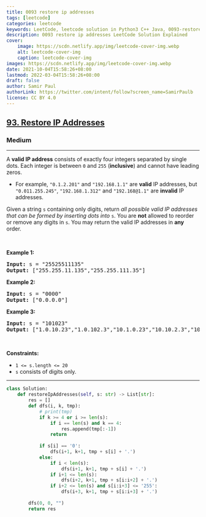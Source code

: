 ```yaml
---
title: 0093 restore ip addresses
tags: [leetcode]
categories: leetcode
keywords: LeetCode, leetcode solution in Python3 C++ Java, 0093-restore-ip-addresses solution
description: 0093 restore ip addresses LeetCode Solution Explained
cover:
    image: https://scdn.netlify.app/img/leetcode-cover-img.webp
    alt: leetcode-cover-img
    caption: leetcode-cover-img
images: https://scdn.netlify.app/img/leetcode-cover-img.webp
date: 2021-10-04T15:58:26+08:00
lastmod: 2022-03-04T15:58:26+08:00
draft: false
author: Samir Paul
authorLink: https://twitter.com/intent/follow?screen_name=SamirPaulb
license: CC BY 4.0
---
```



<h2><a href="https://leetcode.com/problems/restore-ip-addresses/">93. Restore IP Addresses</a></h2><h3>Medium</h3><hr><div><p>A <strong>valid IP address</strong> consists of exactly four integers separated by single dots. Each integer is between <code>0</code> and <code>255</code> (<strong>inclusive</strong>) and cannot have leading zeros.</p>

<ul>
	<li>For example, <code>"0.1.2.201"</code> and <code>"192.168.1.1"</code> are <strong>valid</strong> IP addresses, but <code>"0.011.255.245"</code>, <code>"192.168.1.312"</code> and <code>"192.168@1.1"</code> are <strong>invalid</strong> IP addresses.</li>
</ul>

<p>Given a string <code>s</code> containing only digits, return <em>all possible valid IP addresses that can be formed by inserting dots into </em><code>s</code>. You are <strong>not</strong> allowed to reorder or remove any digits in <code>s</code>. You may return the valid IP addresses in <strong>any</strong> order.</p>

<p>&nbsp;</p>
<p><strong class="example">Example 1:</strong></p>

<pre><strong>Input:</strong> s = "25525511135"
<strong>Output:</strong> ["255.255.11.135","255.255.111.35"]
</pre>

<p><strong class="example">Example 2:</strong></p>

<pre><strong>Input:</strong> s = "0000"
<strong>Output:</strong> ["0.0.0.0"]
</pre>

<p><strong class="example">Example 3:</strong></p>

<pre><strong>Input:</strong> s = "101023"
<strong>Output:</strong> ["1.0.10.23","1.0.102.3","10.1.0.23","10.10.2.3","101.0.2.3"]
</pre>

<p>&nbsp;</p>
<p><strong>Constraints:</strong></p>

<ul>
	<li><code>1 &lt;= s.length &lt;= 20</code></li>
	<li><code>s</code> consists of digits only.</li>
</ul>
</div>

---




```python
class Solution:
    def restoreIpAddresses(self, s: str) -> List[str]:
        res = []
        def dfs(i, k, tmp):
            # print(tmp)
            if k >= 4 or i >= len(s):
                if i == len(s) and k == 4:
                    res.append(tmp[:-1])
                return
            
            if s[i] == '0':
                dfs(i+1, k+1, tmp + s[i] + '.')
            else:
                if i < len(s):
                    dfs(i+1, k+1, tmp + s[i] + '.')
                if i+1 <= len(s): 
                    dfs(i+2, k+1, tmp + s[i:i+2] + '.')
                if i+2 <= len(s) and s[i:i+3] <= '255': 
                    dfs(i+3, k+1, tmp + s[i:i+3] + '.')
        
        dfs(0, 0, "")
        return res
```
